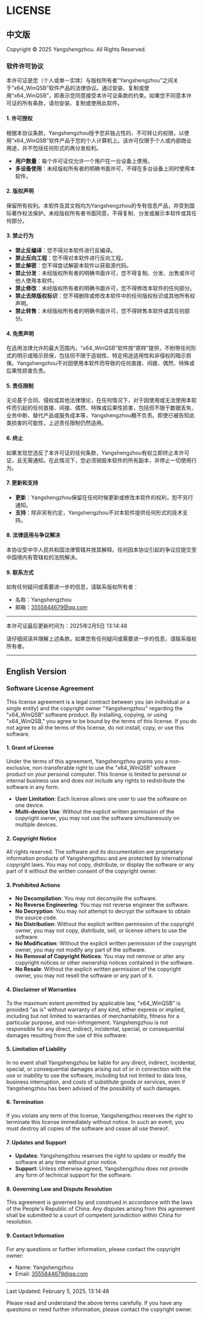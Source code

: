 # LICENSE

## 中文版

Copyright © 2025 Yangshengzhou. All Rights Reserved.

### 软件许可协议

本许可证是您（个人或单一实体）与版权所有者“Yangshengzhou”之间关于“x64_WinQSB”软件产品的法律协议。通过安装、复制或使用“x64_WinQSB”，即表示您同意接受本许可证条款的约束。如果您不同意本许可证的所有条款，请勿安装、复制或使用此软件。

#### 1. 许可授权

根据本协议条款，Yangshengzhou授予您非独占性的、不可转让的权限，以使用“x64_WinQSB”软件产品于您的个人计算机上。该许可仅限于个人或内部商业用途，并不包括任何形式的再分发权利。

- **用户数量**：每个许可证仅允许一个用户在一台设备上使用。
- **多设备使用**：未经版权所有者的明确书面许可，不得在多台设备上同时使用本软件。

#### 2. 版权声明

保留所有权利。本软件及其文档均为Yangshengzhou的专有信息产品，并受到国际著作权法保护。未经版权所有者书面同意，不得复制、分发或展示本软件或其任何部分。

#### 3. 禁止行为

- **禁止反编译**：您不得对本软件进行反编译。
- **禁止反向工程**：您不得对本软件进行反向工程。
- **禁止解密**：您不得尝试解密本软件以获取源代码。
- **禁止分发**：未经版权所有者的明确书面许可，您不得复制、分发、出售或许可他人使用本软件。
- **禁止修改**：未经版权所有者的明确书面许可，您不得修改本软件的任何部分。
- **禁止去除版权标识**：您不得删除或修改本软件中的任何版权标识或其他所有权声明。
- **禁止转售**：未经版权所有者的明确书面许可，您不得转售本软件或其任何部分。

#### 4. 免责声明

在适用法律允许的最大范围内，“x64_WinQSB”软件按“原样”提供，不附带任何形式的明示或暗示担保，包括但不限于适销性、特定用途适用性和非侵权的暗示担保。Yangshengzhou不对因使用本软件而导致的任何直接、间接、偶然、特殊或后果性损害负责。

#### 5. 责任限制

无论基于合同、侵权或其他法律理论，在任何情况下，对于因使用或无法使用本软件而引起的任何直接、间接、偶然、特殊或后果性损害，包括但不限于数据丢失、业务中断、替代产品或服务成本等，Yangshengzhou概不负责。即使已被告知此类损害的可能性，上述责任限制仍然适用。

#### 6. 终止

如果发现您违反了本许可证的任何条款，Yangshengzhou有权立即终止本许可证，且无需通知。在此情况下，您必须销毁本软件的所有副本，并停止一切使用行为。

#### 7. 更新和支持

- **更新**：Yangshengzhou保留在任何时候更新或修改本软件的权利，恕不另行通知。
- **支持**：除非另有约定，Yangshengzhou不对本软件提供任何形式的技术支持。

#### 8. 法律适用与争议解决

本协议受中华人民共和国法律管辖并按其解释。任何因本协议引起的争议应提交至中国境内有管辖权的法院解决。

#### 9. 联系方式

如有任何疑问或需要进一步的信息，请联系版权所有者：

- 名称：Yangshengzhou
- 邮箱：3555844679@qq.com

---

本许可证最后更新时间为：2025年2月5日 13:14:48

请仔细阅读并理解上述条款。如果您有任何疑问或需要进一步的信息，请联系版权所有者。

---

## English Version

### Software License Agreement

This license agreement is a legal contract between you (an individual or a single entity) and the copyright owner "Yangshengzhou" regarding the "x64_WinQSB" software product. By installing, copying, or using "x64_WinQSB," you agree to be bound by the terms of this license. If you do not agree to all the terms of this license, do not install, copy, or use this software.

#### 1. Grant of License

Under the terms of this agreement, Yangshengzhou grants you a non-exclusive, non-transferable right to use the "x64_WinQSB" software product on your personal computer. This license is limited to personal or internal business use and does not include any rights to redistribute the software in any form.

- **User Limitation**: Each license allows one user to use the software on one device.
- **Multi-device Use**: Without the explicit written permission of the copyright owner, you may not use the software simultaneously on multiple devices.

#### 2. Copyright Notice

All rights reserved. The software and its documentation are proprietary information products of Yangshengzhou and are protected by international copyright laws. You may not copy, distribute, or display the software or any part of it without the written consent of the copyright owner.

#### 3. Prohibited Actions

- **No Decompilation**: You may not decompile the software.
- **No Reverse Engineering**: You may not reverse engineer the software.
- **No Decryption**: You may not attempt to decrypt the software to obtain the source code.
- **No Distribution**: Without the explicit written permission of the copyright owner, you may not copy, distribute, sell, or license others to use the software.
- **No Modification**: Without the explicit written permission of the copyright owner, you may not modify any part of the software.
- **No Removal of Copyright Notices**: You may not remove or alter any copyright notices or other ownership notices contained in the software.
- **No Resale**: Without the explicit written permission of the copyright owner, you may not resell the software or any part of it.

#### 4. Disclaimer of Warranties

To the maximum extent permitted by applicable law, "x64_WinQSB" is provided "as is" without warranty of any kind, either express or implied, including but not limited to warranties of merchantability, fitness for a particular purpose, and non-infringement. Yangshengzhou is not responsible for any direct, indirect, incidental, special, or consequential damages resulting from the use of this software.

#### 5. Limitation of Liability

In no event shall Yangshengzhou be liable for any direct, indirect, incidental, special, or consequential damages arising out of or in connection with the use or inability to use the software, including but not limited to data loss, business interruption, and costs of substitute goods or services, even if Yangshengzhou has been advised of the possibility of such damages.

#### 6. Termination

If you violate any term of this license, Yangshengzhou reserves the right to terminate this license immediately without notice. In such an event, you must destroy all copies of the software and cease all use thereof.

#### 7. Updates and Support

- **Updates**: Yangshengzhou reserves the right to update or modify the software at any time without prior notice.
- **Support**: Unless otherwise agreed, Yangshengzhou does not provide any form of technical support for the software.

#### 8. Governing Law and Dispute Resolution

This agreement is governed by and construed in accordance with the laws of the People's Republic of China. Any disputes arising from this agreement shall be submitted to a court of competent jurisdiction within China for resolution.

#### 9. Contact Information

For any questions or further information, please contact the copyright owner:

- Name: Yangshengzhou
- Email: 3555844679@qq.com

---

Last Updated: February 5, 2025, 13:14:48

Please read and understand the above terms carefully. If you have any questions or need further information, please contact the copyright owner.